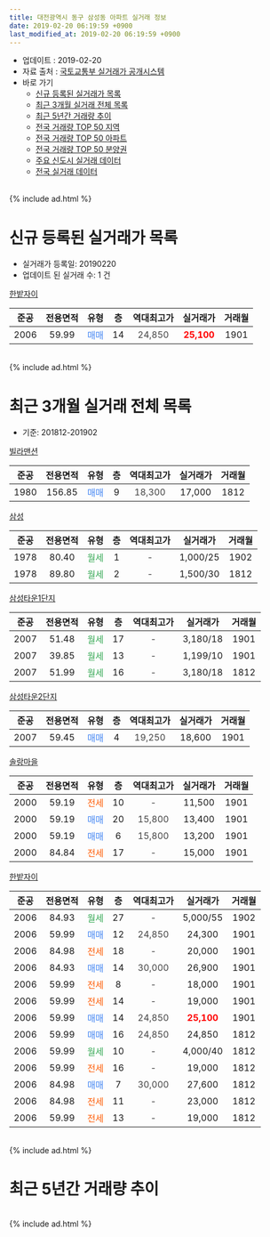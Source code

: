 ```yaml
---
title: 대전광역시 동구 삼성동 아파트 실거래 정보
date: 2019-02-20 06:19:59 +0900
last_modified_at: 2019-02-20 06:19:59 +0900
---
```


* 업데이트 : 2019-02-20
* 자료 출처 : [국토교통부 실거래가 공개시스템](http://rt.molit.go.kr)
* 바로 가기
    * [신규 등록된 실거래가 목록](#신규-등록된-실거래가-목록)
    * [최근 3개월 실거래 전체 목록](#최근-3개월-실거래-전체-목록)
    * [최근 5년간 거래량 추이](#최근-5년간-거래량-추이)
    * [전국 거래량 TOP 50 지역](https://inasie.github.io/apt-trade-info/최근-3개월-전국에서-가장-거래가-많이-발생한-지역)
    * [전국 거래량 TOP 50 아파트](https://inasie.github.io/apt-trade-info/최근-3개월-전국에서-가장-거래가-많이-발생한-아파트)
    * [전국 거래량 TOP 50 분양권](https://inasie.github.io/apt-trade-info/최근-3개월-전국에서-가장-거래가-많이-발생한-분양권)
    * [주요 신도시 실거래 데이터](https://inasie.github.io/apt-trade-info/주요-신도시)
    * [전국 실거래 데이터](https://inasie.github.io/apt-trade-info/전국)
<br>
{% include ad.html %}
<br>

# 신규 등록된 실거래가 목록
* 실거래가 등록일: 20190220
* 업데이트 된 실거래 수: 1 건


[한밭자이](https://search.naver.com/search.naver?query=%EB%8C%80%EC%A0%84%EA%B4%91%EC%97%AD%EC%8B%9C+%EB%8F%99%EA%B5%AC+%EC%82%BC%EC%84%B1%EB%8F%99+%ED%95%9C%EB%B0%AD%EC%9E%90%EC%9D%B4)

|준공|전용면적|유형|층|역대최고가|실거래가|거래월|
|:---:|:---:|:---:|:---:|:---:|:---:|:---:|
|2006|59.99|<span style="color:#4285f3">매매</span>|14|<span style="color:#444444">24,850</span>|<b><span style="color:#ff0000">25,100</span></b>|1901|


<br>
{% include ad.html %}
<br>

# 최근 3개월 실거래 전체 목록
* 기준: 201812-201902


[빌라맨션](https://search.naver.com/search.naver?query=%EB%8C%80%EC%A0%84%EA%B4%91%EC%97%AD%EC%8B%9C+%EB%8F%99%EA%B5%AC+%EC%82%BC%EC%84%B1%EB%8F%99+%EB%B9%8C%EB%9D%BC%EB%A7%A8%EC%85%98)

|준공|전용면적|유형|층|역대최고가|실거래가|거래월|
|:---:|:---:|:---:|:---:|:---:|:---:|:---:|
|1980|156.85|<span style="color:#4285f3">매매</span>|9|<span style="color:#444444">18,300</span>|17,000|1812|

[삼성](https://search.naver.com/search.naver?query=%EB%8C%80%EC%A0%84%EA%B4%91%EC%97%AD%EC%8B%9C+%EB%8F%99%EA%B5%AC+%EC%82%BC%EC%84%B1%EB%8F%99+%EC%82%BC%EC%84%B1)

|준공|전용면적|유형|층|역대최고가|실거래가|거래월|
|:---:|:---:|:---:|:---:|:---:|:---:|:---:|
|1978|80.40|<span style="color:#34a853">월세</span>|1|<span style="color:#444444">-</span>|1,000/25|1902|
|1978|89.80|<span style="color:#34a853">월세</span>|2|<span style="color:#444444">-</span>|1,500/30|1812|

[삼성타운1단지](https://search.naver.com/search.naver?query=%EB%8C%80%EC%A0%84%EA%B4%91%EC%97%AD%EC%8B%9C+%EB%8F%99%EA%B5%AC+%EC%82%BC%EC%84%B1%EB%8F%99+%EC%82%BC%EC%84%B1%ED%83%80%EC%9A%B41%EB%8B%A8%EC%A7%80)

|준공|전용면적|유형|층|역대최고가|실거래가|거래월|
|:---:|:---:|:---:|:---:|:---:|:---:|:---:|
|2007|51.48|<span style="color:#34a853">월세</span>|17|<span style="color:#444444">-</span>|3,180/18|1901|
|2007|39.85|<span style="color:#34a853">월세</span>|13|<span style="color:#444444">-</span>|1,199/10|1901|
|2007|51.99|<span style="color:#34a853">월세</span>|16|<span style="color:#444444">-</span>|3,180/18|1812|

[삼성타운2단지](https://search.naver.com/search.naver?query=%EB%8C%80%EC%A0%84%EA%B4%91%EC%97%AD%EC%8B%9C+%EB%8F%99%EA%B5%AC+%EC%82%BC%EC%84%B1%EB%8F%99+%EC%82%BC%EC%84%B1%ED%83%80%EC%9A%B42%EB%8B%A8%EC%A7%80)

|준공|전용면적|유형|층|역대최고가|실거래가|거래월|
|:---:|:---:|:---:|:---:|:---:|:---:|:---:|
|2007|59.45|<span style="color:#4285f3">매매</span>|4|<span style="color:#444444">19,250</span>|18,600|1901|

[솔랑마을](https://search.naver.com/search.naver?query=%EB%8C%80%EC%A0%84%EA%B4%91%EC%97%AD%EC%8B%9C+%EB%8F%99%EA%B5%AC+%EC%82%BC%EC%84%B1%EB%8F%99+%EC%86%94%EB%9E%91%EB%A7%88%EC%9D%84)

|준공|전용면적|유형|층|역대최고가|실거래가|거래월|
|:---:|:---:|:---:|:---:|:---:|:---:|:---:|
|2000|59.19|<span style="color:#ff5a00">전세</span>|10|<span style="color:#444444">-</span>|11,500|1901|
|2000|59.19|<span style="color:#4285f3">매매</span>|20|<span style="color:#444444">15,800</span>|13,400|1901|
|2000|59.19|<span style="color:#4285f3">매매</span>|6|<span style="color:#444444">15,800</span>|13,200|1901|
|2000|84.84|<span style="color:#ff5a00">전세</span>|17|<span style="color:#444444">-</span>|15,000|1901|

[한밭자이](https://search.naver.com/search.naver?query=%EB%8C%80%EC%A0%84%EA%B4%91%EC%97%AD%EC%8B%9C+%EB%8F%99%EA%B5%AC+%EC%82%BC%EC%84%B1%EB%8F%99+%ED%95%9C%EB%B0%AD%EC%9E%90%EC%9D%B4)

|준공|전용면적|유형|층|역대최고가|실거래가|거래월|
|:---:|:---:|:---:|:---:|:---:|:---:|:---:|
|2006|84.93|<span style="color:#34a853">월세</span>|27|<span style="color:#444444">-</span>|5,000/55|1902|
|2006|59.99|<span style="color:#4285f3">매매</span>|12|<span style="color:#444444">24,850</span>|24,300|1901|
|2006|84.98|<span style="color:#ff5a00">전세</span>|18|<span style="color:#444444">-</span>|20,000|1901|
|2006|84.93|<span style="color:#4285f3">매매</span>|14|<span style="color:#444444">30,000</span>|26,900|1901|
|2006|59.99|<span style="color:#ff5a00">전세</span>|8|<span style="color:#444444">-</span>|18,000|1901|
|2006|59.99|<span style="color:#ff5a00">전세</span>|14|<span style="color:#444444">-</span>|19,000|1901|
|2006|59.99|<span style="color:#4285f3">매매</span>|14|<span style="color:#444444">24,850</span>|<b><span style="color:#ff0000">25,100</span></b>|1901|
|2006|59.99|<span style="color:#4285f3">매매</span>|16|<span style="color:#444444">24,850</span>|24,850|1812|
|2006|59.99|<span style="color:#34a853">월세</span>|10|<span style="color:#444444">-</span>|4,000/40|1812|
|2006|59.99|<span style="color:#ff5a00">전세</span>|16|<span style="color:#444444">-</span>|19,000|1812|
|2006|84.98|<span style="color:#4285f3">매매</span>|7|<span style="color:#444444">30,000</span>|27,600|1812|
|2006|84.98|<span style="color:#ff5a00">전세</span>|11|<span style="color:#444444">-</span>|23,000|1812|
|2006|59.99|<span style="color:#ff5a00">전세</span>|13|<span style="color:#444444">-</span>|19,000|1812|


<br>
{% include ad.html %}
<br>

# 최근 5년간 거래량 추이


<div style="width:100%;">
    <canvas id="deal_progress" height="200"></canvas>
</div>

<script>
new Chart(document.getElementById("deal_progress"), {
    type: 'line',
    data: {
        labels: ['201402','201403','201404','201405','201406','201407','201408','201409','201410','201411','201412','201501','201502','201503','201504','201505','201506','201507','201508','201509','201510','201511','201512','201601','201602','201603','201604','201605','201606','201607','201608','201609','201610','201611','201612','201701','201702','201703','201704','201705','201706','201707','201708','201709','201710','201711','201712','201801','201802','201803','201804','201805','201806','201807','201808','201809','201810','201811','201812','201901','201902'],
        datasets: [{
            label: '매매',
            pointRadius: 1,
            data: [13, 7, 12, 11, 9, 12, 17, 17, 16, 11, 17, 9, 10, 14, 14, 18, 10, 16, 11, 9, 12, 11, 13, 12, 4, 14, 11, 7, 9, 6, 11, 15, 7, 5, 7, 6, 4, 11, 7, 10, 7, 15, 5, 12, 11, 10, 7, 9, 9, 14, 7, 5, 6, 4, 6, 2, 9, 11, 3, 6, 0],
            borderColor: "rgba(255, 201, 14, 1)",
            backgroundColor: "rgba(255, 201, 14, 0.5)",
            fill: false,
            lineTension: 0
        },{
            label: '전월세',
            pointRadius: 1,
            data: [12, 9, 5, 8, 8, 5, 10, 8, 11, 8, 7, 3, 6, 7, 9, 11, 14, 6, 5, 13, 21, 12, 9, 8, 8, 5, 11, 6, 9, 6, 4, 10, 8, 11, 7, 2, 6, 8, 6, 6, 9, 8, 7, 5, 16, 9, 10, 5, 15, 9, 7, 14, 9, 3, 5, 6, 5, 9, 6, 7, 2],
            borderColor: "rgba(0, 141, 185, 1)",
            backgroundColor: "rgba(0, 141, 185, 0.5)",
            fill: false,
            lineTension: 0
        }
        ]
    },
    options: {
        responsive: true,
        title: {
            display: false
        },
        tooltips: {
            mode: 'index',
            intersect: false
        },
        hover: {
            mode: 'nearest',
            intersect: true
        },
        scales: {
            xAxes: [{
                display: true,
                scaleLabel: {
                    display: true,
                    labelString: '년/월'
                }
            }],
            yAxes: [{
                display: true,
                ticks: {
                    suggestedMin: 0,
                },
                scaleLabel: {
                    display: true,
                    labelString: '실거래 수'
                }
            }]
        }
    }
});

</script>


<br>
{% include ad.html %}
<br>

